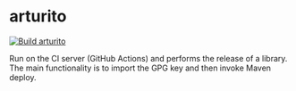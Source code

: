 # arturito

[![Build arturito](https://github.com/ngeor/kamino/actions/workflows/build-internal-tooling-arturito.yml/badge.svg)](https://github.com/ngeor/kamino/actions/workflows/build-internal-tooling-arturito.yml)

Run on the CI server (GitHub Actions) and performs the release of a library.
The main functionality is to import the GPG key and then invoke Maven deploy.
